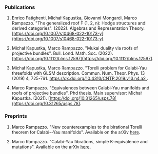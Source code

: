 ### Publications

1. Enrico Fatighenti, Michał Kapustka, Giovanni Mongardi, Marco Rampazzo. "The generalized roof F (1, 2, n): Hodge structures and derived categories". (2022). Algebras and Representation Theory. [https://doi.org/10.1007/s10468-022-10173-y](https://doi.org/10.1007/s10468-022-10173-y)

2. Michał Kapustka, Marco Rampazzo. "Mukai duality via roofs of projective bundles". Bull. Lond. Math. Soc.  (2022). [https://doi.org/10.1112/blms.12597](https://doi.org/10.1112/blms.12597).

3. Michał Kapustka, Marco Rampazzo. "Torelli problem for Calabi-Yau threefolds with GLSM description. Commun. Num. Theor. Phys. 13 (2019) 4, 725-761. [https://dx.doi.org/10.4310/CNTP.2019.v13.n4.a2
](https://dx.doi.org/10.4310/CNTP.2019.v13.n4.a2).

4. Marco Rampazzo. "Equivalences between Calabi-Yau manifolds and roofs of projective bundles". Phd thesis. Main supervisor: Michał Kapustka. (2021). [https://doi.org/10.31265/usps.78](https://doi.org/10.31265/usps.78).

### Preprints

1. Marco Rampazzo. "New counterexamples to the birational Torelli theorem for Calabi--Yau manifolds". Available on the arXiv [here](https://arxiv.org/abs/2211.03702).

2. Marco Rampazzo. "Calabi-Yau fibrations, simple K-equivalence and mutations". Available on the arXiv [here](https://arxiv.org/abs/2006.06330).



